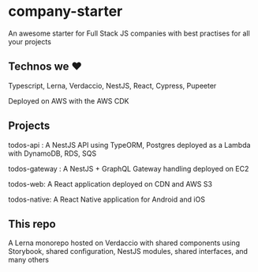 # company-starter
An awesome starter for Full Stack JS companies with best practises for all your projects

## Technos we ❤️

Typescript, Lerna, Verdaccio, NestJS, React, Cypress, Pupeeter

Deployed on AWS with the AWS CDK

## Projects 

todos-api : A NestJS API using TypeORM, Postgres deployed as a Lambda with DynamoDB, RDS, SQS

todos-gateway : A NestJS + GraphQL Gateway handling deployed on EC2

todos-web: A React application deployed on CDN and AWS S3

todos-native: A React Native application for Android and iOS

## This repo

A Lerna monorepo hosted on Verdaccio with shared components using Storybook, shared configuration, NestJS modules, shared interfaces, and many others
